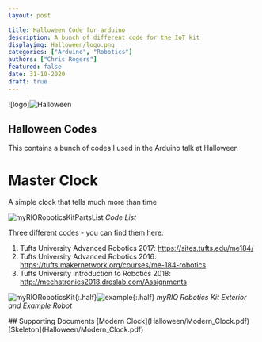 ```yaml
---
layout: post

title: Halloween Code for arduino
description: A bunch of different code for the IoT kit
displayimg: Halloween/logo.png
categories: ["Arduino", "Robotics"]
authors: ["Chris Rogers"]
featured: false
date: 31-10-2020
draft: true
---
```


<!--IMAGE_TEXT_OVERLAY creates a image with a text box over it--------------------->
<div class="image_text_overlay" markdown="1">

![logo]![Halloween](Halloween/logo.png)

## Halloween Codes
This contains a bunch of codes I used in the Arduino talk at Halloween
</div>

<!--document creates a grid of documents--------------------->
<div class="free_write" markdown="1">

# Master Clock
A simple clock that tells much more than time

![myRIORoboticsKitPartsList](myRIORoboticsKit/partslist.jpg)
*Code List*

Three different codes - you can find them here: 

1. Tufts University Advanced Robotics 2017: https://sites.tufts.edu/me184/
2. Tufts University Advanced Robotics 2016: https://tufts.makernetwork.org/courses/me-184-robotics
3. Tufts University Introduction to Robotics 2018: http://mechatronics2018.dreslab.com/Assignments

![myRIORoboticsKit](myRIORoboticsKit/box.jpg){:.half}![example](myRIORoboticsKit/CarExample.jpg){:.half}
*myRIO Robotics Kit Exterior and Example Robot*

</div>

<!--document creates a grid of documents--------------------->
<div class="document" markdown="1">
## Supporting Documents
[Modern Clock](Halloween/Modern_Clock.pdf)
[Skeleton](Halloween/Modern_Clock.pdf)
<!-- insert as many links here as you want to dynamically create a grid of pdfs-->
</div>

<!--FREE WRITE lets you write any markdown you want (include images, lists, titles, code,etc)
               If something doesn't look how you expect on the page, try adding a linebreak after it--------------------->
<div class="free_write" markdown="1">
</div>
